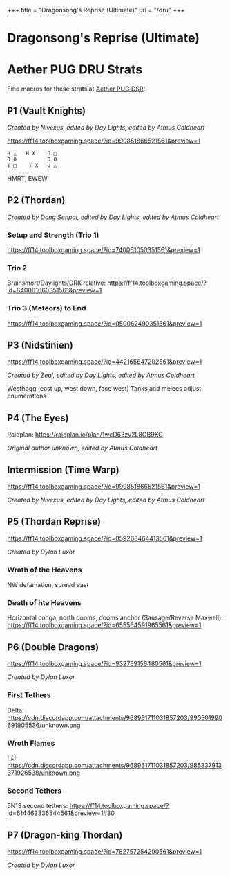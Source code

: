 +++
title = "Dragonsong's Reprise (Ultimate)"
url = "/dru"
+++

# Dragonsong's Reprise (Ultimate)

# Aether PUG DRU Strats

Find macros for these strats at [Aether PUG DSR](https://discord.gg/5Bjb6QCDGM)!

## P1 (Vault Knights)

*Created by Nivexus, edited by Day Lights, edited by Atmus Coldheart*

https://ff14.toolboxgaming.space/?id=999851866521561&preview=1

```
H △   H X    D □
D O          D O
T □    T X   D △
```

HMRT, EWEW

## P2 (Thordan)

*Created by Dong Senpai, edited by Day Lights, edited by Atmus Coldheart*

### Setup and Strength (Trio 1)

https://ff14.toolboxgaming.space/?id=740061050351561&preview=1

### Trio 2

Brainsmort/Daylights/DRK relative: https://ff14.toolboxgaming.space/?id=840061660351561&preview=1

### Trio 3 (Meteors) to End

https://ff14.toolboxgaming.space/?id=050062490351561&preview=1

## P3 (Nidstinien)

https://ff14.toolboxgaming.space/?id=442165647202561&preview=1

*Created by Zeal, edited by Day Lights, edited by Atmus Coldheart*

Westhogg (east up, west down, face west)
Tanks and melees adjust enumerations
 
## P4 (The Eyes)

Raidplan: https://raidplan.io/plan/1wcD63zv2L8OB9KC

*Original author unknown, edited by Atmus Coldheart*
 
## Intermission (Time Warp)

https://ff14.toolboxgaming.space/?id=999851866521561&preview=1 

*Created by Nivexus, edited by Day Lights, edited by Atmus Coldheart*

## P5 (Thordan Reprise)

https://ff14.toolboxgaming.space/?id=059268464413561&preview=1

*Created by Dylan Luxor*

### Wrath of the Heavens

NW defamation, spread east

### Death of hte Heavens

Horizontal conga, north dooms, dooms anchor (Sausage/Reverse Maxwell): https://ff14.toolboxgaming.space/?id=655564591965561&preview=1

## P6 (Double Dragons)

https://ff14.toolboxgaming.space/?id=932759156480561&preview=1

*Created by Dylan Luxor*

### First Tethers

Delta: https://cdn.discordapp.com/attachments/968961711031857203/990501990691905536/unknown.png

### Wroth Flames

L/J: https://cdn.discordapp.com/attachments/968961711031857203/985337913371926538/unknown.png

### Second Tethers

5N1S second tethers: https://ff14.toolboxgaming.space/?id=614463336544561&preview=1#30

## P7 (Dragon-king Thordan)

https://ff14.toolboxgaming.space/?id=782757254290561&preview=1

*Created by Dylan Luxor*

